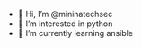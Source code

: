 - 👋 Hi, I’m @mininatechsec
- 👀 I’m interested in python
- 🌱 I’m currently learning ansible
<!---
- 💞️ I’m looking to collaborate on ...
- 📫 How to reach me ...


mininatechsec/mininatechsec is a ✨ special ✨ repository because its `README.md` (this file) appears on your GitHub profile.
You can click the Preview link to take a look at your changes.
--->
